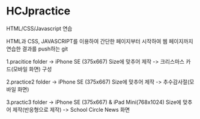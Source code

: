 # HCJpractice
HTML/CSS/Javascript 연습

HTML과 CSS, JAVASCRIPT를 이용하여 간단한 페이지부터 시작하여 웹 페이지까지 연습한 결과를 push하는 git

1.pracitice folder
  -> iPhone SE (375x667) Size에 맞추어 제작
  -> 크리스마스 카드(모바일 화면) 구성
  
2.practice2 folder
  -> iPhone SE (375x667) Size에 맞추어 제작
  -> 추수감사절(모바일 화면) 

3.practic3 folder
  -> iPhone SE (375x667) & iPad Mini(768x1024) Size에 맞추어 제작(반응형으로 제작)
  -> School Circle News 화면
